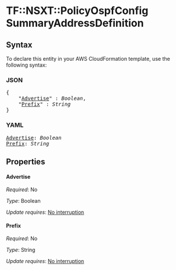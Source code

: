 # TF::NSXT::PolicyOspfConfig SummaryAddressDefinition

## Syntax

To declare this entity in your AWS CloudFormation template, use the following syntax:

### JSON

<pre>
{
    "<a href="#advertise" title="Advertise">Advertise</a>" : <i>Boolean</i>,
    "<a href="#prefix" title="Prefix">Prefix</a>" : <i>String</i>
}
</pre>

### YAML

<pre>
<a href="#advertise" title="Advertise">Advertise</a>: <i>Boolean</i>
<a href="#prefix" title="Prefix">Prefix</a>: <i>String</i>
</pre>

## Properties

#### Advertise

_Required_: No

_Type_: Boolean

_Update requires_: [No interruption](https://docs.aws.amazon.com/AWSCloudFormation/latest/UserGuide/using-cfn-updating-stacks-update-behaviors.html#update-no-interrupt)

#### Prefix

_Required_: No

_Type_: String

_Update requires_: [No interruption](https://docs.aws.amazon.com/AWSCloudFormation/latest/UserGuide/using-cfn-updating-stacks-update-behaviors.html#update-no-interrupt)

